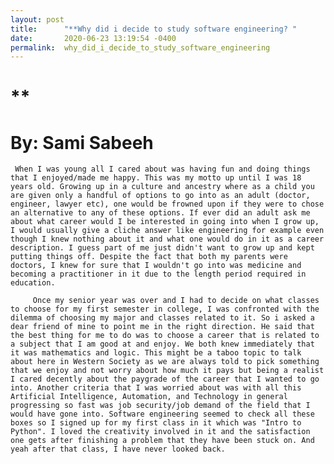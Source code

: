```yaml
---
layout: post
title:      "**Why did i decide to study software engineering? "
date:       2020-06-23 13:19:54 -0400
permalink:  why_did_i_decide_to_study_software_engineering
---
```


# **
# **By: Sami Sabeeh**

     When I was young all I cared about was having fun and doing things that I enjoyed/made me happy. This was my motto up until I was 18 years old. Growing up in a culture and ancestry where as a child you are given only a handful of options to go into as an adult (doctor, engineer, lawyer etc), one would be frowned upon if they were to chose an alternative to any of these options. If ever did an adult ask me about what career would I be interested in going into when I grow up, I would usually give a cliche answer like engineering for example even though I knew nothing about it and what one would do in it as a career description. I guess part of me just didn't want to grow up and kept putting things off. Despite the fact that both my parents were doctors, I knew for sure that I wouldn't go into was medicine and becoming a practitioner in it due to the length period required in education.
		 
		 Once my senior year was over and I had to decide on what classes to choose for my first semester in college, I was confronted with the dilemma of choosing my major and classes related to it. So i asked a dear friend of mine to point me in the right direction. He said that the best thing for me to do was to choose a career that is related to a subject that I am good at and enjoy. We both knew immediately that it was mathematics and logic. This might be a taboo topic to talk about here in Western Society as we are always told to pick something that we enjoy and not worry about how much it pays but being a realist I cared decently about the paygrade of the career that I wanted to go into. Another criteria that I was worried about was with all this Artificial Intelligence, Automation, and Technology in general progressing so fast was job security/job demand of the field that I would have gone into. Software engineering seemed to check all these boxes so I signed up for my first class in it which was "Intro to Python". I loved the creativity involved in it and the satisfaction one gets after finishing a problem that they have been stuck on. And yeah after that class, I have never looked back.  
		 
